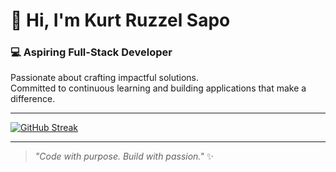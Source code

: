 # 👋 Hi, I'm **Kurt Ruzzel Sapo**  

### 💻 Aspiring Full-Stack Developer  
Passionate about crafting impactful solutions.  
Committed to continuous learning and building applications that make a difference.

---

[![GitHub Streak](https://streak-stats.demolab.com?user=kurtRuzzelSapo&theme=transparent&hide_border=true&ring=6C63FF&fire=6C63FF&currStreakLabel=6C63FF)](https://git.io/streak-stats)  

---

> *"Code with purpose. Build with passion."* ✨   
